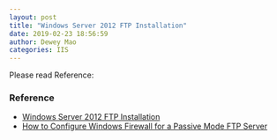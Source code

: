 ```yaml
--- 
layout: post 
title: "Windows Server 2012 FTP Installation" 
date: 2019-02-23 18:56:59 
author: Dewey Mao 
categories: IIS 
--- 
```

 Please read Reference:
 
 
### Reference 
- <a href="https://social.technet.microsoft.com/wiki/contents/articles/12364.windows-server-2012-ftp-installation.aspx" target="_blank"> Windows Server 2012 FTP Installation </a> 
- <a href="https://docs.microsoft.com/en-us/previous-versions/windows/it-pro/windows-server-2008-R2-and-2008/dd421710(v=ws.10)" target="_blank"> How to Configure Windows Firewall for a Passive Mode FTP Server </a> 
